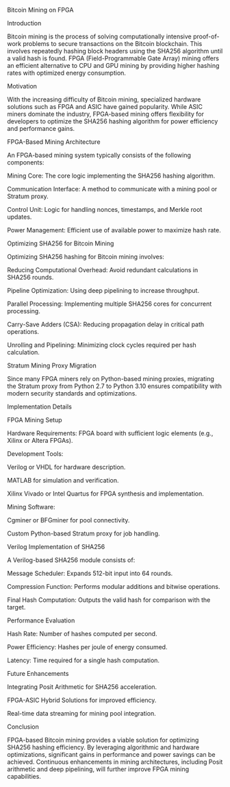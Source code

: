 Bitcoin Mining on FPGA

Introduction

Bitcoin mining is the process of solving computationally intensive proof-of-work problems to secure transactions on the Bitcoin blockchain. This involves repeatedly hashing block headers using the SHA256 algorithm until a valid hash is found. FPGA (Field-Programmable Gate Array) mining offers an efficient alternative to CPU and GPU mining by providing higher hashing rates with optimized energy consumption.

Motivation

With the increasing difficulty of Bitcoin mining, specialized hardware solutions such as FPGA and ASIC have gained popularity. While ASIC miners dominate the industry, FPGA-based mining offers flexibility for developers to optimize the SHA256 hashing algorithm for power efficiency and performance gains.

FPGA-Based Mining Architecture

An FPGA-based mining system typically consists of the following components:

Mining Core: The core logic implementing the SHA256 hashing algorithm.

Communication Interface: A method to communicate with a mining pool or Stratum proxy.

Control Unit: Logic for handling nonces, timestamps, and Merkle root updates.

Power Management: Efficient use of available power to maximize hash rate.

Optimizing SHA256 for Bitcoin Mining

Optimizing SHA256 hashing for Bitcoin mining involves:

Reducing Computational Overhead: Avoid redundant calculations in SHA256 rounds.

Pipeline Optimization: Using deep pipelining to increase throughput.

Parallel Processing: Implementing multiple SHA256 cores for concurrent processing.

Carry-Save Adders (CSA): Reducing propagation delay in critical path operations.

Unrolling and Pipelining: Minimizing clock cycles required per hash calculation.

Stratum Mining Proxy Migration

Since many FPGA miners rely on Python-based mining proxies, migrating the Stratum proxy from Python 2.7 to Python 3.10 ensures compatibility with modern security standards and optimizations.

Implementation Details

FPGA Mining Setup

Hardware Requirements: FPGA board with sufficient logic elements (e.g., Xilinx or Altera FPGAs).

Development Tools:

Verilog or VHDL for hardware description.

MATLAB for simulation and verification.

Xilinx Vivado or Intel Quartus for FPGA synthesis and implementation.

Mining Software:

Cgminer or BFGminer for pool connectivity.

Custom Python-based Stratum proxy for job handling.

Verilog Implementation of SHA256

A Verilog-based SHA256 module consists of:

Message Scheduler: Expands 512-bit input into 64 rounds.

Compression Function: Performs modular additions and bitwise operations.

Final Hash Computation: Outputs the valid hash for comparison with the target.

Performance Evaluation

Hash Rate: Number of hashes computed per second.

Power Efficiency: Hashes per joule of energy consumed.

Latency: Time required for a single hash computation.

Future Enhancements

Integrating Posit Arithmetic for SHA256 acceleration.

FPGA-ASIC Hybrid Solutions for improved efficiency.

Real-time data streaming for mining pool integration.

Conclusion

FPGA-based Bitcoin mining provides a viable solution for optimizing SHA256 hashing efficiency. By leveraging algorithmic and hardware optimizations, significant gains in performance and power savings can be achieved. Continuous enhancements in mining architectures, including Posit arithmetic and deep pipelining, will further improve FPGA mining capabilities.
